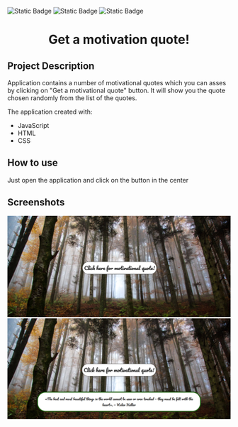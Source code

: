 ![Static Badge](https://img.shields.io/badge/JavaScript-black?logo=javascript)
![Static Badge](https://img.shields.io/badge/HTML-black?logo=html5)
![Static Badge](https://img.shields.io/badge/CSS-black?logo=css3)


<h1 align="center"> Get a motivation quote! </h1>

<h2> Project Description</h2>
<p> Application contains a number of motivational quotes which you can asses by clicking on "Get a motivational quote" button. It will show you the quote chosen randomly from the list of the quotes. </p>
<p>The application created with: </p>
<ul>
  <li>JavaScript</li>
  <li>HTML</li>
  <li>CSS</li>
</ul>

<h2> How to use</h2>
<p>Just open the application and click on the button in the center</p>

<h2> Screenshots </h2>
<img src="https://github.com/LanaKulakova/Motivation-quote/blob/main/screenshot.png">

<img src="https://github.com/LanaKulakova/Motivation-quote/blob/main/screenshot-two.png">
